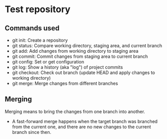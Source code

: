 # Test repository

## Commands used

- git init: Create a repository
- git status: Compare working directory, staging area,
and current branch
- git add: Add changes from working directory to staging area
- git commit: Commit changes from staging area to current branch
- git config: Set or get configuration
- git log: Show a history (aka "log") of project commits
- git checkout: Check out branch (update HEAD and apply changes
  to working directory)
- git merge: Merge changes from different branches

## Merging

Merging means to bring the changes from one branch into another.

- A fast-forward merge happens when the target branch was
branched from the current one, and there are no new changes to
the current branch since then.
